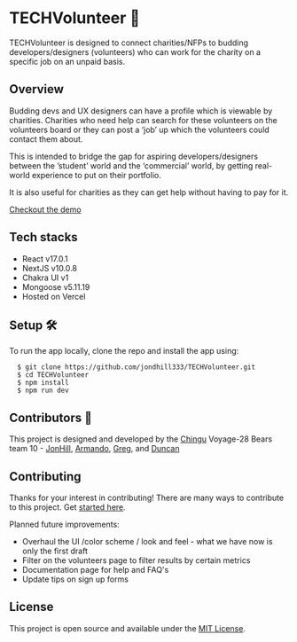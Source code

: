 # TECHVolunteer :rocket:

TECHVolunteer is designed to connect charities/NFPs to budding developers/designers (volunteers) who can work for the charity on a specific job on an unpaid basis.

## Overview

Budding devs and UX designers can have a profile which is viewable by charities. Charities who need help can search for these volunteers on the volunteers board or they can post a ‘job’ up which the volunteers could contact them about.

This is intended to bridge the gap for aspiring developers/designers between the ’student’ world and the ‘commercial’ world, by getting real-world experience to put on their portfolio.

It is also useful for charities as they can get help without having to pay for it.

[Checkout the demo](https://techvolunteer.vercel.app/)

## Tech stacks

- React v17.0.1
- NextJS v10.0.8
- Chakra UI v1
- Mongoose v5.11.19
- Hosted on Vercel

## Setup :hammer_and_wrench:

To run the app locally, clone the repo and install the app using:

```
  $ git clone https://github.com/jondhill333/TECHVolunteer.git
  $ cd TECHVolunteer
  $ npm install
  $ npm run dev
```

## Contributors :sparkler:

This project is designed and developed by the [Chingu](https://www.chingu.io/) Voyage-28 Bears team 10 - [JonHill](https://github.com/jondhill333), [Armando](https://github.com/guarmo), [Greg](https://github.com/gregogun), and [Duncan](https://github.com/duncanjbain)

## Contributing

Thanks for your interest in contributing! There are many ways to contribute to this project. Get [started here](CONTRIBUTING.md).

Planned future improvements:

- Overhaul the UI /color scheme / look and feel - what we have now is only the first draft
- Filter on the volunteers page to filter results by certain metrics
- Documentation page for help and FAQ's
- Update tips on sign up forms

## License

This project is open source and available under the [MIT License](LICENSE.md).

